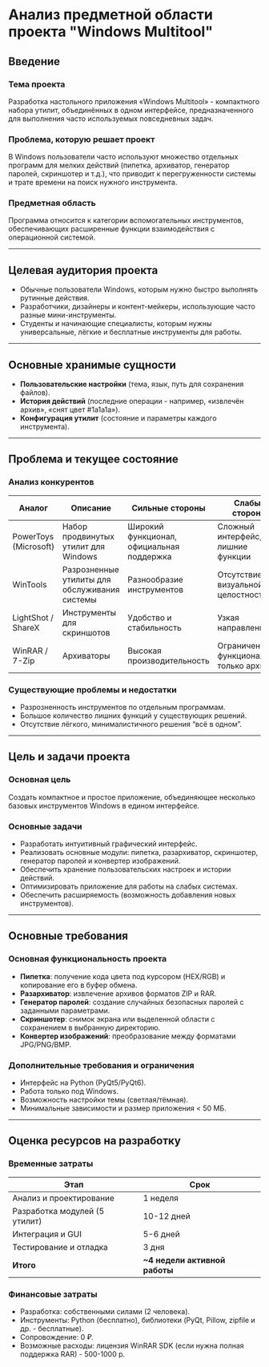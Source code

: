 # Анализ предметной области проекта "Windows Multitool"

## Введение

### Тема проекта
Разработка настольного приложения «Windows Multitool» - компактного набора утилит, объединённых в одном интерфейсе, предназначенного для выполнения часто используемых повседневных задач.

### Проблема, которую решает проект
В Windows пользователи часто используют множество отдельных программ для мелких действий (пипетка, архиватор, генератор паролей, скриншотер и т.д.), что приводит к перегруженности системы и трате времени на поиск нужного инструмента.

### Предметная область
Программа относится к категории вспомогательных инструментов, обеспечивающих расширенные функции взаимодействия с операционной системой.

---

## Целевая аудитория проекта
- Обычные пользователи Windows, которым нужно быстро выполнять рутинные действия.  
- Разработчики, дизайнеры и контент-мейкеры, использующие часто разные мини-инструменты.  
- Студенты и начинающие специалисты, которым нужны универсальные, лёгкие и бесплатные инструменты для работы.

---

## Основные хранимые сущности
- **Пользовательские настройки** (тема, язык, путь для сохранения файлов).  
- **История действий** (последние операции - например, «извлечён архив», «снят цвет #1a1a1a»).  
- **Конфигурация утилит** (состояние и параметры каждого инструмента).

---

## Проблема и текущее состояние

### Анализ конкурентов

| Аналог | Описание | Сильные стороны | Слабые стороны |
|--------|-----------|----------------|----------------|
| PowerToys (Microsoft) | Набор продвинутых утилит для Windows | Широкий функционал, официальная поддержка | Сложный интерфейс, лишние функции |
| WinTools | Разрозненные утилиты для обслуживания системы | Разнообразие инструментов | Отсутствие визуальной целостности |
| LightShot / ShareX | Инструменты для скриншотов | Удобство и стабильность | Узкая направленность |
| WinRAR / 7-Zip | Архиваторы | Высокая производительность | Ограниченный функционал - только архивы |

### Существующие проблемы и недостатки
- Разрозненность инструментов по отдельным программам.  
- Большое количество лишних функций у существующих решений.  
- Отсутствие лёгкого, минималистичного решения “всё в одном”.

---

## Цель и задачи проекта

### Основная цель
Создать компактное и простое приложение, объединяющее несколько базовых инструментов Windows в едином интерфейсе.

### Основные задачи
- Разработать интуитивный графический интерфейс.  
- Реализовать основные модули: пипетка, разархиватор, скриншотер, генератор паролей и конвертер изображений.  
- Обеспечить хранение пользовательских настроек и истории действий.  
- Оптимизировать приложение для работы на слабых системах.  
- Обеспечить расширяемость (возможность добавления новых инструментов).

---

## Основные требования

### Основная функциональность проекта
- **Пипетка**: получение кода цвета под курсором (HEX/RGB) и копирование его в буфер обмена.  
- **Разархиватор**: извлечение архивов форматов ZIP и RAR.  
- **Генератор паролей**: создание случайных безопасных паролей с заданными параметрами.  
- **Скриншотер**: снимок экрана или выделенной области с сохранением в выбранную директорию.  
- **Конвертер изображений**: преобразование между форматами JPG/PNG/BMP.

### Дополнительные требования и ограничения
- Интерфейс на Python (PyQt5/PyQt6).  
- Работа только под Windows.  
- Возможность настройки темы (светлая/тёмная).  
- Минимальные зависимости и размер приложения < 50 МБ.

---

## Оценка ресурсов на разработку

### Временные затраты
| Этап | Срок |
|------|------|
| Анализ и проектирование | 1 неделя |
| Разработка модулей (5 утилит) | 10-12 дней |
| Интеграция и GUI | 5-6 дней |
| Тестирование и отладка | 3 дня |
| **Итого** | **~4 недели активной работы** |

### Финансовые затраты
- Разработка: собственными силами (2 человека).  
- Инструменты: Python (бесплатно), библиотеки (PyQt, Pillow, zipfile и др. - бесплатные).  
- Сопровождение: 0 ₽.  
- Возможные расходы: лицензия WinRAR SDK (если нужна полная поддержка RAR) - 500-1000 р.  
